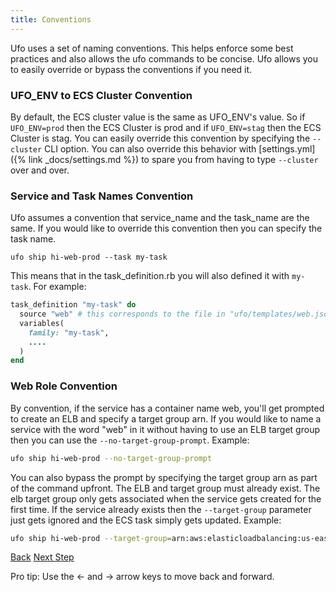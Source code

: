 ```yaml
---
title: Conventions
---
```


Ufo uses a set of naming conventions.  This helps enforce some best practices and also allows the ufo commands to be concise.  Ufo allows you to easily override or bypass the conventions if you need it.

### UFO_ENV to ECS Cluster Convention

By default, the ECS cluster value is the same as UFO_ENV's value.  So if `UFO_ENV=prod` then the ECS Cluster is prod and if `UFO_ENV=stag` then the ECS Cluster is stag.  You can easily override this convention by specifying the `--cluster` CLI option.  You can also override this behavior with [settings.yml]({% link _docs/settings.md %}) to spare you from having to type `--cluster` over and over.

### Service and Task Names Convention

Ufo assumes a convention that service\_name and the task\_name are the same. If you would like to override this convention then you can specify the task name.

```
ufo ship hi-web-prod --task my-task
```

This means that in the task_definition.rb you will also defined it with `my-task`.  For example:

```ruby
task_definition "my-task" do
  source "web" # this corresponds to the file in "ufo/templates/web.json.erb"
  variables(
    family: "my-task",
    ....
  )
end

```

### Web Role Convention

By convention, if the service has a container name web, you'll get prompted to create an ELB and specify a target group arn.  If you would like to name a service with the word "web" in it without having to use an ELB target group then you can use the `--no-target-group-prompt`.  Example:

```sh
ufo ship hi-web-prod --no-target-group-prompt
```

You can also bypass the prompt by specifying the target group arn as part of the command upfront. The ELB and target group must already exist.  The elb target group only gets associated when the service gets created for the first time.  If the service already exists then the `--target-group` parameter just gets ignored and the ECS task simply gets updated.  Example:

```bash
ufo ship hi-web-prod --target-group=arn:aws:elasticloadbalancing:us-east-1:12345689:targetgroup/hi-web-prod/12345
```

<a id="prev" class="btn btn-basic" href="{% link _docs/helpers.md %}">Back</a>
<a id="next" class="btn btn-primary" href="{% link _docs/run-in-pieces.md %}">Next Step</a>
<p class="keyboard-tip">Pro tip: Use the <- and -> arrow keys to move back and forward.</p>

